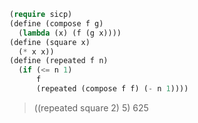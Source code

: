 ```lisp
(require sicp)
(define (compose f g)
  (lambda (x) (f (g x))))
(define (square x)
  (* x x))
(define (repeated f n)
  (if (<= n 1)
      f
      (repeated (compose f f) (- n 1))))
```

>  ((repeated square 2) 5)
625
